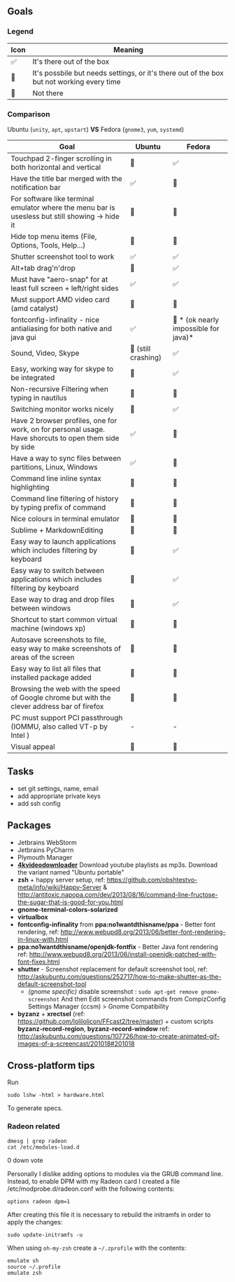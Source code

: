 ## Goals

### Legend

| Icon                      | Meaning       |
| ------------------------- |---------------|
| :white_check_mark: | It's there out of the box |
| :large_orange_diamond: | It's possbile but needs settings, or it's there out of the box but not working every time |
| :red_circle: | Not there |

### Comparison 

Ubuntu (`unity`, `apt`, `upstart`) **VS** Fedora (`gnome3`, `yum`, `systemd`)

| Goal                      | Ubuntu        | Fedora |
| ------------------------- |---------------| ------ |
| Touchpad 2-finger scrolling in both horizontal and vertical | :large_orange_diamond: | :white_check_mark: |
| Have the title bar merged with the notification bar | :white_check_mark: | :large_orange_diamond: |
| For software like terminal emulator where the menu bar is usesless but still showing -> hide it | :large_orange_diamond: | :large_orange_diamond: |
| Hide top menu items (File, Options, Tools, Help...) | :large_orange_diamond: | :large_orange_diamond: |
| Shutter screenshot tool to work | :white_check_mark: | :white_check_mark: |
| Alt+tab drag'n'drop | :red_circle: | :white_check_mark: |
| Must have "aero-snap" for at least full screen + left/right sides | :white_check_mark: | :white_check_mark: |
| Must support AMD video card (amd catalyst) | :large_orange_diamond: | :large_orange_diamond: |
| fontconfig-infinality - nice antialiasing for both native and java gui | :white_check_mark: | :red_circle: * (ok nearly impossible for java)* |
| Sound, Video, Skype | :large_orange_diamond: (still crashing) | :white_check_mark: |
| Easy, working way for skype to be integrated | :red_circle:  | :white_check_mark: |
| Non-recursive Filtering when typing in nautilus| :red_circle: | :red_circle: |
| Switching monitor works nicely | :large_orange_diamond: | :white_check_mark: |
| Have 2 browser profiles, one for work, on for personal usage. Have shorcuts to open them side by side | :white_check_mark: | :large_orange_diamond:  |
| Have a way to sync files between partitions, Linux, Windows | :white_check_mark: | :large_orange_diamond: |
| Command line inline syntax highlighting | :large_orange_diamond: | :large_orange_diamond: |
| Command line filtering of history by typing prefix of command | :large_orange_diamond: | :large_orange_diamond: |
| Nice colours in terminal emulator | :large_orange_diamond: | :large_orange_diamond: |
| Sublime + MarkdownEditing | :large_orange_diamond: | :large_orange_diamond: |
| Easy way to launch applications which includes filtering by keyboard | :large_orange_diamond: | :white_check_mark:  |
| Easy way to switch between applications which includes filtering by keyboard | :red_circle: | :white_check_mark: |
| Ease way to drag and drop files between windows | :red_circle: | :white_check_mark: |
| Shortcut to start common virtual machine (windows xp) | :large_orange_diamond: | :large_orange_diamond: |
| Autosave screenshots to file, easy way to make screenshots of areas of the screen | :large_orange_diamond: | :large_orange_diamond: |
| Easy way to list all files that installed package added | :large_orange_diamond: | :large_orange_diamond: |
| Browsing the web with the speed of Google chrome but with the clever address bar of firefox |  :large_orange_diamond: |  :large_orange_diamond: |
| PC must support PCI passthrough (IOMMU, also called VT-p by Intel ) | - | - |
| Visual appeal | :red_circle:  | :large_orange_diamond: |

## Tasks
 - set git settings, name, email
 - add appropriate private keys
 - add ssh config


## Packages
 - Jetbrains WebStorm
 - Jetbrains PyCharrn
 - Plymouth Manager
 - [__4kvideodownloader__](http://www.4kdownload.com/download#videodownloader) Download youtube playlists as mp3s. Download the variant named "Ubuntu portable"
 - __zsh__ + happy server setup, ref: https://github.com/obshtestvo-meta/info/wiki/Happy-Server  & http://antitoxic.napopa.com/dev/2013/08/16/command-line-fructose-the-sugar-that-is-good-for-you.html 
 - __gnome-terminal-colors-solarized__
 - __virtualbox__
 - __fontconfig-infinality__ from __ppa:no1wantdthisname/ppa__ - Better font rendering, ref: http://www.webupd8.org/2013/06/better-font-rendering-in-linux-with.html
 - __ppa:no1wantdthisname/openjdk-fontfix__ - Better Java font rendering ref: http://www.webupd8.org/2013/06/install-openjdk-patched-with-font-fixes.html
 - __shutter__ - Screenshot replacement for default screenshot tool, ref: http://askubuntu.com/questions/252717/how-to-make-shutter-as-the-default-screenshot-tool
   - _(gnome specific)_ disable screenshot : `sudo apt-get remove gnome-screenshot`
   And then Edit screenshot commands from CompizConfig Settings Manager (ccsm) > Gnome Compatibility
 - __byzanz__ + __xrectsel__ (ref: https://github.com/lolilolicon/FFcast2/tree/master) + custom scripts __byzanz-record-region__,  __byzanz-record-window__ ref: http://askubuntu.com/questions/107726/how-to-create-animated-gif-images-of-a-screencast/201018#201018

## Cross-platform tips

Run 
```
sudo lshw -html > hardware.html
```

To generate specs.

### Radeon related 
```
dmesg | grep radeon
cat /etc/modules-load.d

```
 0 down vote
	

Personally I dislike adding options to modules via the GRUB command line. Instead, to enable DPM with my Radeon card I created a file /etc/modprobe.d/radeon.conf with the following contents:

```
options radeon dpm=1
```

After creating this file it is necessary to rebuild the initramfs in order to apply the changes:

```
sudo update-initramfs -u
```





When using `oh-my-zsh` create a `~/.zprofile` with the contents: 

```
emulate sh
source ~/.profile
emulate zsh

```
